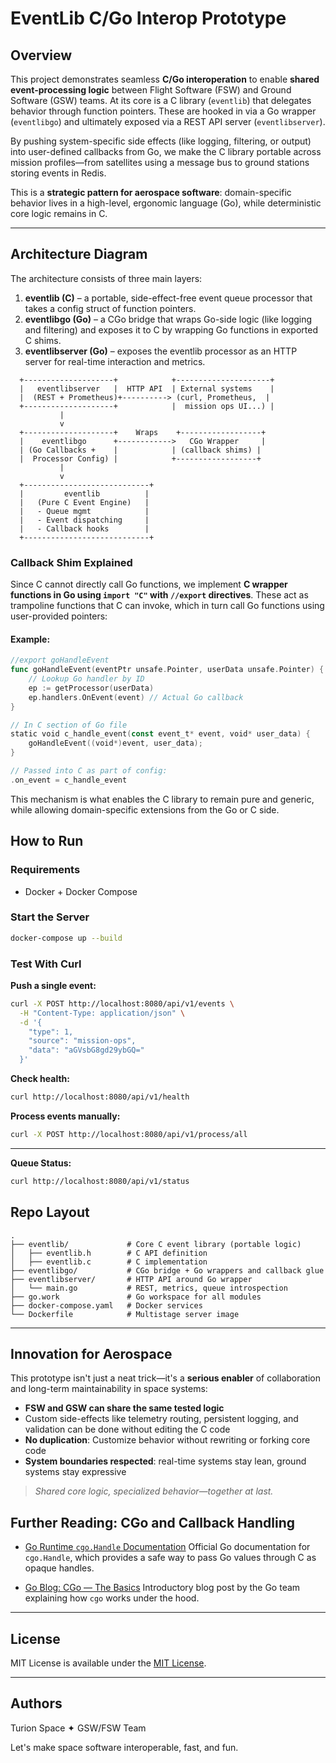 # EventLib C/Go Interop Prototype

## Overview

This project demonstrates seamless **C/Go interoperation** to enable **shared event-processing logic** between Flight Software (FSW) and Ground Software (GSW) teams. At its core is a C library (`eventlib`) that delegates behavior through function pointers. These are hooked in via a Go wrapper (`eventlibgo`) and ultimately exposed via a REST API server (`eventlibserver`).

By pushing system-specific side effects (like logging, filtering, or output) into user-defined callbacks from Go, we make the C library portable across mission profiles—from satellites using a message bus to ground stations storing events in Redis.

This is a **strategic pattern for aerospace software**: domain-specific behavior lives in a high-level, ergonomic language (Go), while deterministic core logic remains in C.

---

## Architecture Diagram

The architecture consists of three main layers:

1. **eventlib (C)** – a portable, side-effect-free event queue processor that takes a config struct of function pointers.
2. **eventlibgo (Go)** – a CGo bridge that wraps Go-side logic (like logging and filtering) and exposes it to C by wrapping Go functions in exported C shims.
3. **eventlibserver (Go)** – exposes the eventlib processor as an HTTP server for real-time interaction and metrics.

```text
  +--------------------+            +---------------------+
  |   eventlibserver   |  HTTP API  | External systems    |
  |  (REST + Prometheus)+----------> (curl, Prometheus,  |
  +--------------------+            |  mission ops UI...) |
           |
           v
  +--------------------+    Wraps    +------------------+
  |    eventlibgo      +------------>   CGo Wrapper     |
  | (Go Callbacks +    |            | (callback shims) |
  |  Processor Config) |            +------------------+
           |
           v
  +----------------------------+
  |         eventlib          |
  |   (Pure C Event Engine)   |
  |   - Queue mgmt            |
  |   - Event dispatching     |
  |   - Callback hooks        |
  +----------------------------+
```

### Callback Shim Explained

Since C cannot directly call Go functions, we implement **C wrapper functions in Go using `import "C"` with `//export` directives**. These act as trampoline functions that C can invoke, which in turn call Go functions using user-provided pointers:

#### Example:

```go
//export goHandleEvent
func goHandleEvent(eventPtr unsafe.Pointer, userData unsafe.Pointer) {
    // Lookup Go handler by ID
    ep := getProcessor(userData)
    ep.handlers.OnEvent(event) // Actual Go callback
}

// In C section of Go file
static void c_handle_event(const event_t* event, void* user_data) {
    goHandleEvent((void*)event, user_data);
}

// Passed into C as part of config:
.on_event = c_handle_event
```

This mechanism is what enables the C library to remain pure and generic, while allowing domain-specific extensions from the Go or C side.


## How to Run

### Requirements

* Docker + Docker Compose

### Start the Server

```bash
docker-compose up --build
```

### Test With Curl

**Push a single event:**

```bash
curl -X POST http://localhost:8080/api/v1/events \
  -H "Content-Type: application/json" \
  -d '{
    "type": 1,
    "source": "mission-ops",
    "data": "aGVsbG8gd29ybGQ="
  }'
```

**Check health:**

```bash
curl http://localhost:8080/api/v1/health
```

**Process events manually:**

```bash
curl -X POST http://localhost:8080/api/v1/process/all
```

---
**Queue Status:**

```bash
curl http://localhost:8080/api/v1/status
```

## Repo Layout

```
.
├── eventlib/             # Core C event library (portable logic)
│   ├── eventlib.h        # C API definition
│   ├── eventlib.c        # C implementation
├── eventlibgo/           # CGo bridge + Go wrappers and callback glue
├── eventlibserver/       # HTTP API around Go wrapper
│   └── main.go           # REST, metrics, queue introspection
├── go.work               # Go workspace for all modules
├── docker-compose.yaml   # Docker services
└── Dockerfile            # Multistage server image
```

---

## Innovation for Aerospace

This prototype isn't just a neat trick—it's a **serious enabler** of collaboration and long-term maintainability in space systems:

* **FSW and GSW can share the same tested logic**
* Custom side-effects like telemetry routing, persistent logging, and validation can be done without editing the C code
* **No duplication**: Customize behavior without rewriting or forking core code
* **System boundaries respected**: real-time systems stay lean, ground systems stay expressive

> *Shared core logic, specialized behavior—together at last.*

## Further Reading: CGo and Callback Handling

- [Go Runtime `cgo.Handle` Documentation](https://pkg.go.dev/runtime/cgo#Handle)
  Official Go documentation for `cgo.Handle`, which provides a safe way to pass Go values through C as opaque handles.


- [Go Blog: CGo — The Basics](https://go.dev/blog/cgo)
  Introductory blog post by the Go team explaining how `cgo` works under the hood.


---

## License

MIT License is available under the [MIT License](LICENSE).

---

## Authors

Turion Space ✦ GSW/FSW Team

Let's make space software interoperable, fast, and fun.
